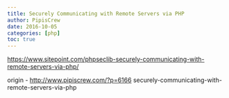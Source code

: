 ```yaml
---
title: Securely Communicating with Remote Servers via PHP
author: PipisCrew
date: 2016-10-05
categories: [php]
toc: true
---
```


https://www.sitepoint.com/phpseclib-securely-communicating-with-remote-servers-via-php/

origin - http://www.pipiscrew.com/?p=6166 securely-communicating-with-remote-servers-via-php